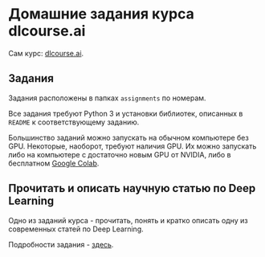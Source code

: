 # Домашние задания курса dlcourse.ai

Сам курс: [dlcourse.ai](http://dlcourse.ai).

## Задания

Задания расположены в папках `assignments` по номерам.

Все задания требуют Python 3 и установки библиотек, описанных в `README` к соответствующему заданию.

Большинство заданий можно запускать на обычном компьютере без GPU.
Некоторые, наоборот, требуют наличия GPU. Их можно запускать либо на компьютере с достаточно новым GPU от NVIDIA, либо в бесплатном [Google Colab](https://colab.research.google.com/).

## Прочитать и описать научную статью по Deep Learning
Одно из заданий курса - прочитать, понять и кратко описать одну из современных статей по Deep Learning.

Подробности задания - [здесь](https://github.com/sim0nsays/dlcourse_ai/blob/master/assignments/paper_post.md).
